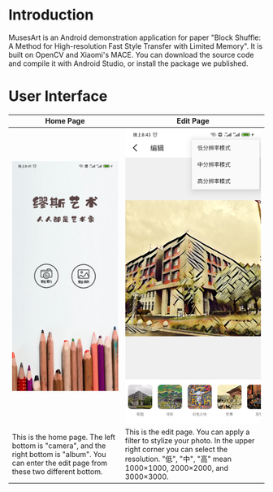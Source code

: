 # Introduction
MusesArt is an Android demonstration application for paper "Block Shuffle: A Method for High-resolution Fast Style Transfer with Limited Memory". It is built on OpenCV and Xiaomi's MACE. You can download the source code and compile it with Android Studio, or install the package we published.

# User Interface

| Home Page                                                    | Edit Page                                                    |
| ------------------------------------------------------------ | ------------------------------------------------------------ |
| ![home](ui/ui01.jpg)                                         | ![home](ui/ui02.jpg)                                         |
| This is the home page. The left bottom is "camera", and the right bottom is "album". You can enter the edit page from these two different bottom. | This is the edit page. You can apply a filter to stylize your photo. In the upper right corner you can select the resolution. "低", "中", "高" mean 1000×1000, 2000×2000, and 3000×3000. |

